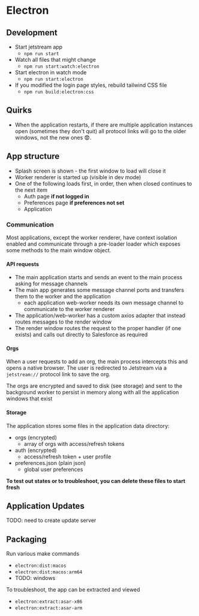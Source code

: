 # Electron

## Development

- Start jetstream app
  - `npm run start`
- Watch all files that might change
  - `npm run start:watch:electron`
- Start electron in watch mode
  - `npm run start:electron`
- If you modified the login page styles, rebuild tailwind CSS file
  - `npm run build:electron:css`

## Quirks

- When the application restarts, if there are multiple application instances open (sometimes they don't quit) all protocol links will go to the older windows, not the new ones 😨.

## App structure

- Splash screen is shown - the first window to load will close it
- Worker renderer is started up (visible in dev mode)
- One of the following loads first, in order, then when closed continues to the next item
  - Auth page **if not logged in**
  - Preferences page **if preferences not set**
  - Application

### Communication

Most applications, except the worker renderer, have context isolation enabled and communicate through a pre-loader loader which exposes some methods to the main window object.

#### API requests

- The main application starts and sends an event to the main process asking for message channels
- The main app generates some message channel ports and transfers them to the worker and the application
  - each application web-worker needs its own message channel to communicate to the worker renderer
- The application/web-worker has a custom axios adapter that instead routes messages to the render window
- The render window routes the request to the proper handler (if one exists) and calls out directly to Salesforce as required

#### Orgs

When a user requests to add an org, the main process intercepts this and opens a native browser.
The user is redirected to Jetstream via a `jetstream://` protocol link to save the org.

The orgs are encrypted and saved to disk (see storage) and sent to the background worker to persist in memory along with all the application windows that exist

#### Storage

The application stores some files in the application data directory:

- orgs (encrypted)
  - array of orgs with access/refresh tokens
- auth (encrypted)
  - access/refresh token + user profile
- preferences.json (plain json)
  - global user preferences

**To test out states or to troubleshoot, you can delete these files to start fresh**

## Application Updates

TODO: need to create update server

## Packaging

Run various make commands

- `electron:dist:macos`
- `electron:dist:macos:arm64`
- TODO: windows

To troubleshoot, the app can be extracted and viewed

- `electron:extract:asar-x86`
- `electron:extract:asar-arm`
